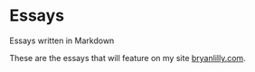Essays
======

Essays written in Markdown

These are the essays that will feature on my site [bryanlilly.com](http://www.bryanlilly.com). 
